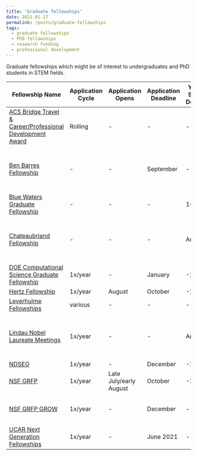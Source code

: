 ```yaml
---
title: 'Graduate fellowships'
date: 2021-01-17
permalink: /posts/graduate-fellowships
tags:
  - graduate fellowships
  - PhD fellowships
  - research funding
  - professional development
---
```

Graduate fellowships which might be of interest to undergraduates and PhD students in STEM fields. 

| Fellowship Name | Application Cycle | Application Opens | Application Deadline |  Years Since Degree | Countries Eligible | Host Countries | Institution | Details |
|---|---|---|---|---|---|---|---|---|
| [ACS Bridge Travel & Career/Professional Development Award](https://www.acs.org/content/acs/en/education/students/graduate/bridge-project/students/bridge-travel-award.html) | Rolling | - | - | - | - | - | - | Travel award to an ACS National Meeting for URM students |  
| [Ben Barres Fellowship](https://www.noglstp.org/programs-projects/ben-barres-fellowship/) | - | - | September | - | Any | US | - | Professional development fellowship for LGBTQ+ students and postdocs |
| [Blue Waters Graduate Fellowship](https://bluewaters.ncsa.illinois.edu/fellowships) | - | - | - | 1+ | US | US | - | Interdisciplinary computational sciences |
| [Chateaubriand Fellowship](https://chateaubriand-fellowship.org/) | - | - | - | Any | US* | FR | - | *Any nationality except French eligible, so long as currently at US instutition |
| [DOE Computational Science Graduate Fellowship](https://www.krellinst.org/csgf/how-apply) | 1x/year | - | January | -1-1| US | US | - | Up to four years of funding |
| [Hertz Fellowship](https://www.hertzfoundation.org/the-fellowship/apply-for-fellowship/) | 1x/year | August | October | -1-1 | US | US | - | - |
| [Leverhulme Fellowships](https://www.leverhulme.ac.uk/schemes-at-a-glance) | various | - | - | - | Any | UK | - | Various calls |
| [Lindau Nobel Laureate Meetings](https://www.lindau-nobel.org/meeting/) | 1x/year | - | - | Any* | Any | - | Lindau | *Must be <35 yrs old and not currently holding faculty-type position |
| [NDSEG](https://ndseg.sysplus.com/NDSEG/about/) | 1x/year | - | December | -1-2 | US | US | - | - |
| [NSF GRFP](https://www.nsfgrfp.org/) | 1x/year | Late July/early August | October | -1-2 | US | US | - | *Specific deadline varies by discipline |
| [NSF GRFP GROW](https://www.nsf.gov/funding/pgm_summ.jsp?pims_id=504876) | 1x/year | - | December | - | US* | GROW partner countries | - | *Must have GRFP, supports international research stays |
| [UCAR Next Generation Fellowships](https://www.ucar.edu/opportunities/fellowships/ucar-next-generation-fellowships) | 1x/year | - | June 2021 | - | US | US | - | - |